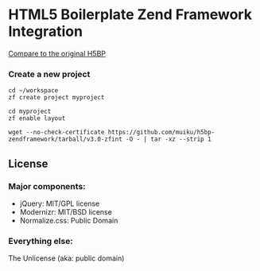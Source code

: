 # HTML5 Boilerplate Zend Framework Integration

[Compare to the original H5BP](https://github.com/muiku/h5bp-zendframework/compare/master...zfint)

### Create a new project

    cd ~/workspace
    zf create project myproject

    cd myproject
    zf enable layout

    wget --no-check-certificate https://github.com/muiku/h5bp-zendframework/tarball/v3.0-zfint -O - | tar -xz --strip 1
    
## License

### Major components:

* jQuery: MIT/GPL license
* Modernizr: MIT/BSD license
* Normalize.css: Public Domain

### Everything else:

The Unlicense (aka: public domain)
